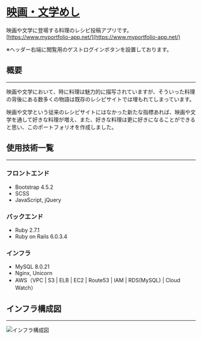 # [映画・文学めし](https://www.myportfolio-app.net/)

映画や文学に登場する料理のレシピ投稿アプリです。
[https://www.myportfolio-app.net/](https://www.myportfolio-app.net/)

※ヘッダー右端に閲覧用のゲストログインボタンを設置しております。

## 概要

---

映画や文学において、時に料理は魅力的に描写されていますが、そういった料理の背後にある数多くの物語は既存のレシピサイトでは埋もれてしまっています。

映画や文学という従来のレシピサイトにはなかった新たな指標あれば、映画や文学を通して好きな料理が増え、また、好きな料理は更に好きになることができると思い、このポートフォリオを作成しました。

## 使用技術一覧

---

### フロントエンド

- Bootstrap 4.5.2
- SCSS
- JavaScript, jQuery

### バックエンド

- Ruby 2.7.1
- Ruby on Rails 6.0.3.4

### インフラ

- MySQL 8.0.21
- Nginx, Unicorn
- AWS（VPC | S3 | ELB | EC2 | Route53 | IAM | RDS(MySQL) | Cloud Watch）

## インフラ構成図

---

![インフラ構成図](https://github.com/yosukenakaguchi/myportfolio/issues/1)
